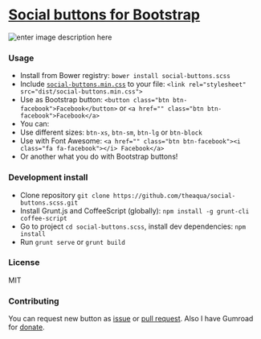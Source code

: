 # [Social buttons for Bootstrap](http://theaqua.github.io/social-buttons.scss/)
![enter image description here][1]

### Usage
 * Install from Bower registry: `bower install social-buttons.scss`
 * Include [`social-buttons.min.css`][2] to your file: `<link rel="stylesheet" src="dist/social-buttons.min.css">`
 * Use as Bootstrap button: `<button class="btn btn-facebook">Facebook</button>` or `<a href="" class="btn btn-facebook">Facebook</a>`
 * You can:
  * Use different sizes: `btn-xs`, `btn-sm`, `btn-lg` or `btn-block`
  * Use with Font Awesome: `<a href="" class="btn btn-facebook"><i class="fa fa-facebook"></i> Facebook</a>`
  * Or another what you do with Bootstrap buttons!

### Development install
 * Clone repository `git clone https://github.com/theaqua/social-buttons.scss.git`
 * Install Grunt.js and CoffeeScript (globally): `npm install -g grunt-cli coffee-script`
 * Go to project `cd social-buttons.scss`, install dev dependencies: `npm install`
 * Run `grunt serve` or `grunt build`

### License
MIT

### Contributing
You can request new button as [issue](https://github.com/theaqua/social-buttons.scss/issues) or [pull request](https://github.com/theaqua/social-buttons.scss/pulls). Also I have Gumroad for  [donate](https://gumroad.com/l/social-buttons).


  [1]: http://gm4.in/i/ftv.jpg
  [2]: https://github.com/theaqua/social-buttons.scss/blob/master/dist/social-buttons.min.css
